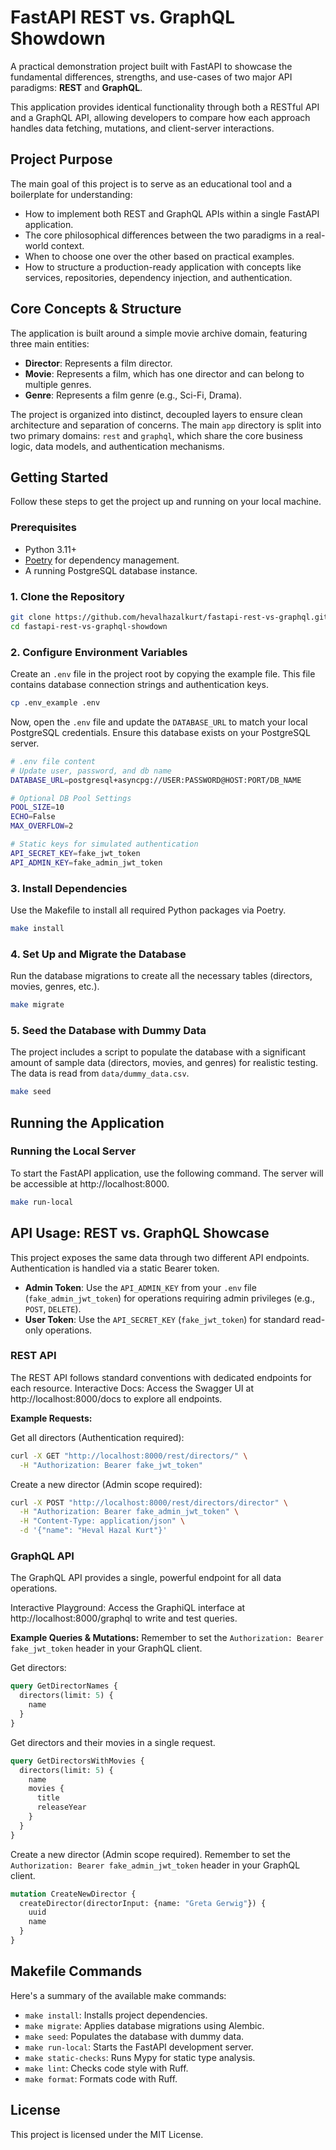 # FastAPI REST vs. GraphQL Showdown

A practical demonstration project built with FastAPI to showcase the fundamental differences, strengths, and use-cases of two major API paradigms: **REST** and **GraphQL**.

This application provides identical functionality through both a RESTful API and a GraphQL API, allowing developers to compare how each approach handles data fetching, mutations, and client-server interactions.

## Project Purpose

The main goal of this project is to serve as an educational tool and a boilerplate for understanding:
-   How to implement both REST and GraphQL APIs within a single FastAPI application.
-   The core philosophical differences between the two paradigms in a real-world context.
-   When to choose one over the other based on practical examples.
-   How to structure a production-ready application with concepts like services, repositories, dependency injection, and authentication.

## Core Concepts & Structure

The application is built around a simple movie archive domain, featuring three main entities:
-   **Director**: Represents a film director.
-   **Movie**: Represents a film, which has one director and can belong to multiple genres.
-   **Genre**: Represents a film genre (e.g., Sci-Fi, Drama).

The project is organized into distinct, decoupled layers to ensure clean architecture and separation of concerns. The main `app` directory is split into two primary domains: `rest` and `graphql`, which share the core business logic, data models, and authentication mechanisms.

## Getting Started

Follow these steps to get the project up and running on your local machine.

### Prerequisites
-   Python 3.11+
-   [Poetry](https://python-poetry.org/) for dependency management.
-   A running PostgreSQL database instance.

### 1. Clone the Repository
```bash
git clone https://github.com/hevalhazalkurt/fastapi-rest-vs-graphql.git
cd fastapi-rest-vs-graphql-showdown
```

### 2. Configure Environment Variables

Create an `.env` file in the project root by copying the example file. This file contains database connection strings and authentication keys.

```bash
cp .env_example .env
```

Now, open the `.env` file and update the `DATABASE_URL` to match your local PostgreSQL credentials. Ensure this database exists on your PostgreSQL server.

```bash
# .env file content
# Update user, password, and db name
DATABASE_URL=postgresql+asyncpg://USER:PASSWORD@HOST:PORT/DB_NAME

# Optional DB Pool Settings
POOL_SIZE=10
ECHO=False
MAX_OVERFLOW=2

# Static keys for simulated authentication
API_SECRET_KEY=fake_jwt_token
API_ADMIN_KEY=fake_admin_jwt_token
```

### 3. Install Dependencies

Use the Makefile to install all required Python packages via Poetry.

```bash
make install
```

### 4. Set Up and Migrate the Database

Run the database migrations to create all the necessary tables (directors, movies, genres, etc.).

```bash
make migrate
```

### 5. Seed the Database with Dummy Data

The project includes a script to populate the database with a significant amount of sample data (directors, movies, and genres) for realistic testing. The data is read from `data/dummy_data.csv`.

```bash
make seed
```


## Running the Application

### Running the Local Server

To start the FastAPI application, use the following command. The server will be accessible at http://localhost:8000.

```bash
make run-local
```


## API Usage: REST vs. GraphQL Showcase

This project exposes the same data through two different API endpoints. Authentication is handled via a static Bearer token.
* **Admin Token**: Use the `API_ADMIN_KEY` from your `.env` file (`fake_admin_jwt_token`) for operations requiring admin privileges (e.g., `POST`, `DELETE`).
* **User Token**: Use the `API_SECRET_KEY` (`fake_jwt_token`) for standard read-only operations.


### REST API
The REST API follows standard conventions with dedicated endpoints for each resource.
Interactive Docs: Access the Swagger UI at http://localhost:8000/docs to explore all endpoints.

**Example Requests:**

Get all directors (Authentication required):

```bash
curl -X GET "http://localhost:8000/rest/directors/" \
  -H "Authorization: Bearer fake_jwt_token"
```

Create a new director (Admin scope required):

```bash
curl -X POST "http://localhost:8000/rest/directors/director" \
  -H "Authorization: Bearer fake_admin_jwt_token" \
  -H "Content-Type: application/json" \
  -d '{"name": "Heval Hazal Kurt"}'
```

### GraphQL API

The GraphQL API provides a single, powerful endpoint for all data operations.

Interactive Playground: Access the GraphiQL interface at http://localhost:8000/graphql to write and test queries.

**Example Queries & Mutations:**
Remember to set the `Authorization: Bearer fake_jwt_token` header in your GraphQL client.

Get directors:

```graphql
query GetDirectorNames {
  directors(limit: 5) {
    name
  }
}
```

Get directors and their movies in a single request. 

```graphql
query GetDirectorsWithMovies {
  directors(limit: 5) {
    name
    movies {
      title
      releaseYear
    }
  }
}
```

Create a new director (Admin scope required). Remember to set the `Authorization: Bearer fake_admin_jwt_token` header in your GraphQL client.

```graphql
mutation CreateNewDirector {
  createDirector(directorInput: {name: "Greta Gerwig"}) {
    uuid
    name
  }
}
```

## Makefile Commands

Here's a summary of the available make commands:

* `make install`: Installs project dependencies.
* `make migrate`: Applies database migrations using Alembic.
* `make seed`: Populates the database with dummy data.
* `make run-local`: Starts the FastAPI development server.
* `make static-checks`: Runs Mypy for static type analysis.
* `make lint`: Checks code style with Ruff.
* `make format`: Formats code with Ruff.


## License
This project is licensed under the MIT License.
